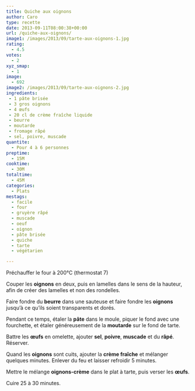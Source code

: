 ```yaml
---
title: Quiche aux oignons
author: Caro
type: recette
date: 2013-09-11T08:00:38+00:00
url: /quiche-aux-oignons/
image1: /images/2013/09/tarte-aux-oignons-1.jpg
rating:
  - 4.5
votes:
  - 2
xyz_smap:
  - 1
image:
  - 692
image2: /images/2013/09/tarte-aux-oignons-2.jpg
ingredients:
 - 1 pâte brisée
 - 3 gros oignons
 - 4 œufs
 - 20 cl de crème fraîche liquide
 - beurre
 - moutarde
 - fromage râpé
 - sel, poivre, muscade
quantite:
  - Pour 4 à 6 personnes
preptime:
  - 15M
cooktime:
  - 30M
totaltime:
  - 45M
categories:
  - Plats
mestags:
  - facile
  - four
  - gruyère râpé
  - muscade
  - oeuf
  - oignon
  - pâte brisée
  - quiche
  - tarte
  - végétarien

---
```

Préchauffer le four à 200°C (thermostat 7)

Couper les **oignons** en deux, puis en lamelles dans le sens de la hauteur, afin de créer des lamelles et non des rondelles.

Faire fondre du **beurre** dans une sauteuse et faire fondre les **oignons** jusqu&rsquo;à ce qu&rsquo;ils soient transparents et dorés.

Pendant ce temps, étaler la **pâte** dans le moule, piquer le fond avec une fourchette, et étaler généreusement de la **moutarde** sur le fond de tarte.

Battre les **œufs** en omelette, ajouter **sel**, **poivre**, **muscade** et du **râpé**. Réserver.

Quand les **oignons** sont cuits, ajouter la **crème fraîche** et mélanger quelques minutes. Enlever du feu et laisser refroidir 5 minutes.

Mettre le mélange **oignons-crème** dans le plat à tarte, puis verser les **œufs**.

Cuire 25 à 30 minutes.